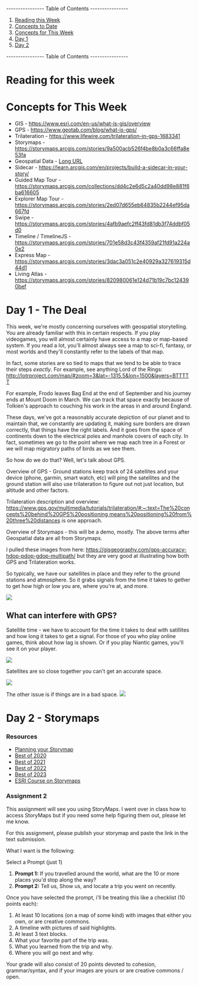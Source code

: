 ---------------- Table of Contents ---------------- 

1. [Reading this Week](#reading)
2. [Concepts to Date](#todate)
3. [Concepts for This Week](#thisweek)
4. [Day 1](#day1)
5. [Day 2](#day2)

---------------- Table of Contents ---------------- 
# <a id="reading"></a>Reading for this week

# <a id = "today"></a>Concepts for This Week 
* GIS - https://www.esri.com/en-us/what-is-gis/overview
* GPS - https://www.geotab.com/blog/what-is-gps/
* Trilateration - https://www.lifewire.com/trilateration-in-gps-1683341
* Storymaps - https://storymaps.arcgis.com/stories/9a500acb526f4be8b0a3c66ffa8e53fa
* Geospatial Data - [Long URL](https://aws.amazon.com/what-is/geospatial-data/#:~:text=Geospatial%20data%2C%20or%20geodata%2C%20is,by%20latitude%20and%20longitude%20coordinates.)
* Sidecar - https://learn.arcgis.com/en/projects/build-a-sidecar-in-your-story/
* Guided Map Tour - https://storymaps.arcgis.com/collections/dd4c2e6d5c2a40dd98e881f6ba616605
* Explorer Map Tour - https://storymaps.arcgis.com/stories/2ed07d655eb64835b2244ef95da667fd
* Swipe - https://storymaps.arcgis.com/stories/4afb9aefc2ff43fd81db3f74ddbf05d0
* Timeline / TimelineJS - https://storymaps.arcgis.com/stories/701e58d3c43f4359af21fd91a224a0e2
* Express Map - https://storymaps.arcgis.com/stories/3dac3a051c2e40929a327619315d44d1
* Living Atlas - https://storymaps.arcgis.com/stories/820980061e124d71b19c7bc124390bef
# <a id = "day1"></a>Day 1 - The Deal
This week, we're mostly concerning ourselves with geospatial storytelling. You are already familiar with this in certain respects. If you play videogames, you will almost certainly have access to a map or map-based system. If you read a lot, you'll almost always see a map to sci-fi, fantasy, or most worlds and they'll constantly refer to the labels of that map. 

In fact, some stories are so tied to maps that we tend to be able to trace their steps *exactly*. For example, see anything Lord of the Rings: http://lotrproject.com/map/#zoom=3&lat=-1315.5&lon=1500&layers=BTTTTT

For example, Frodo leaves Bag End at the end of September and his journey ends at Mount Doom in March. We can track that space exactly because of Tolkien's approach to couching his work in the areas in and around England. 

These days, we've got a reasonably accurate depiction of our planet and to maintain that, we constantly are updating it, making sure borders are drawn correctly, that things have the right labels. And it goes from the space of continents down to the electrical poles and manhole covers of each city. In fact, sometimes we go to the point where we map each tree in a Forest or we will map migratory paths of birds as we see them. 

So how do we do that? Well, let's talk about GPS.

Overview of GPS - Ground stations keep track of 24 satellites and your device (phone, garmin, smart watch, etc) will ping the satellites and the ground station will also use trilateration to figure out not just location, but altitude and other factors. 

Trilateration description and overview: https://www.gps.gov/multimedia/tutorials/trilateration/#:~:text=The%20concepts%20behind%20GPS%20positioning,means%20positioning%20from%20three%20distances is one approach.

Overview of Storymaps - this will be a demo, mostly. The above terms after Geospatial data are all from Storymaps.

I pulled these images from here: https://gisgeography.com/gps-accuracy-hdop-pdop-gdop-multipath/ but they are very good at illustrating how both GPS and Trilateration works. 

So typically, we have our satellites in place and they refer to the ground stations and atmosphere. So it grabs signals from the time it takes to gether to get how high or low you are, where you're at, and more.

![](/images/gps/GPS-GDOP-good-850x603-1.png)

## What can interfere with GPS?

Satellite time - we have to account for the time it takes to deal with satillites and how long it takes to get a signal. For those of you who play online games, think about how lag is shown. Or if you play Niantic games, you'll see it on your player. 

![](/images/gps/GPS-Trilateration-1265x870.png)

Satellites are so close together you can't get an accurate space.


![](/images/gps/GPS-GDOP-poor-440x550.png)

The other issue is if things are in a bad space.
![](/images/gps/GPS-multipath-effect.png)

# Day 2 - Storymaps
### Resources
* [Planning your Storymap](https://www.esri.com/arcgis-blog/products/arcgis-storymaps/sharing-collaboration/planning-and-outlining-your-story-map-how-to-set-yourself-up-for-success/)
* [Best of 2020](https://www.esri.com/arcgis-blog/products/story-maps/sharing-collaboration/meet-the-2020-storymaps-competition-winners/)
* [Best of 2021](https://www.esri.com/arcgis-blog/products/story-maps/constituent-engagement/2021-in-arcgis-storymaps-wrapped/)
* [Best of 2022](https://storymaps.arcgis.com/collections/b374d444bb3340fb82165712903e4991)
* [Best of 2023](https://storymaps.arcgis.com/collections/68ba1955f063424884fc7c77dea8480e)
* [ESRI Course on Storymaps](https://learn.arcgis.com/en/projects/share-the-story-of-an-expedition/)

### Assignment 2
This assignment will see you using StoryMaps. I went over in class how to access StoryMaps but if you need some help figuring them out, please let me know.

For this assignment, please publish your storymap and paste the link in the text submission. 

What I want is the following: 

Select a Prompt (just 1)

1. **Prompt 1:** If you travelled around the world, what are the 10 or more places you'd stop along the way?
2. **Prompt 2:** Tell us, Show us, and locate a trip you went on recently. 

Once you have selected the prompt, i'll be treating this like a checklist (10 points each): 

1. At least 10 locations (on a map of some kind) with images that either you own, or are creative commons.
2. A timeline with pictures of said highlights.
3. At least 3 text blocks.
4. What your favorite part of the trip was. 
5. What you learned from the trip and why.
6. Where you will go next and why.

Your grade will also consist of 20 points devoted to cohesion, grammar/syntax, and if your images are yours or are creative commons / open.


